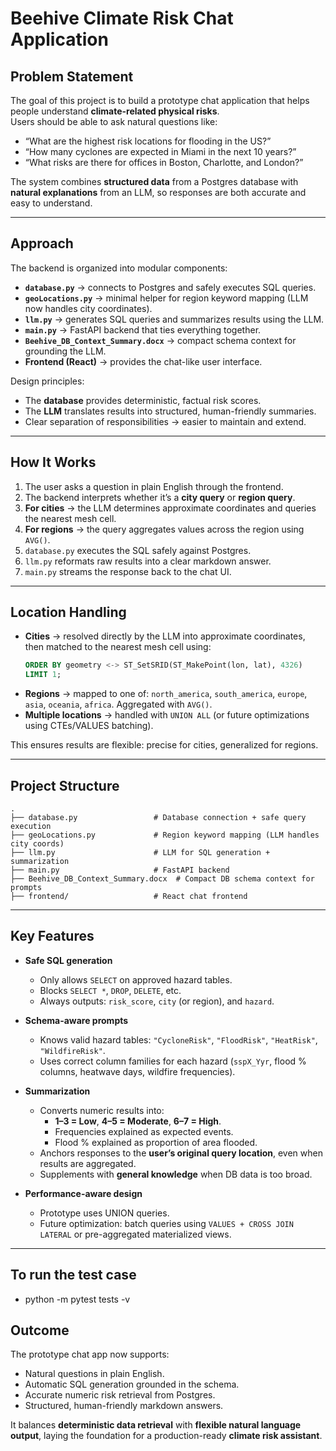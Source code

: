 # Beehive Climate Risk Chat Application

## Problem Statement

The goal of this project is to build a prototype chat application that helps people understand **climate-related physical risks**.  
Users should be able to ask natural questions like:

- “What are the highest risk locations for flooding in the US?”  
- “How many cyclones are expected in Miami in the next 10 years?”  
- “What risks are there for offices in Boston, Charlotte, and London?”  

The system combines **structured data** from a Postgres database with **natural explanations** from an LLM, so responses are both accurate and easy to understand.  

---

## Approach

The backend is organized into modular components:  

- **`database.py`** → connects to Postgres and safely executes SQL queries.  
- **`geoLocations.py`** → minimal helper for region keyword mapping (LLM now handles city coordinates).  
- **`llm.py`** → generates SQL queries and summarizes results using the LLM.  
- **`main.py`** → FastAPI backend that ties everything together.  
- **`Beehive_DB_Context_Summary.docx`** → compact schema context for grounding the LLM.  
- **Frontend (React)** → provides the chat-like user interface.  

Design principles:  
- The **database** provides deterministic, factual risk scores.  
- The **LLM** translates results into structured, human-friendly summaries.  
- Clear separation of responsibilities → easier to maintain and extend.  

---

## How It Works

1. The user asks a question in plain English through the frontend.  
2. The backend interprets whether it’s a **city query** or **region query**.  
3. **For cities** → the LLM determines approximate coordinates and queries the nearest mesh cell.  
4. **For regions** → the query aggregates values across the region using `AVG()`.  
5. `database.py` executes the SQL safely against Postgres.  
6. `llm.py` reformats raw results into a clear markdown answer.  
7. `main.py` streams the response back to the chat UI.  

---

## Location Handling

- **Cities** → resolved directly by the LLM into approximate coordinates, then matched to the nearest mesh cell using:  
  ```sql
  ORDER BY geometry <-> ST_SetSRID(ST_MakePoint(lon, lat), 4326)
  LIMIT 1;
  ```
- **Regions** → mapped to one of: `north_america`, `south_america`, `europe`, `asia`, `oceania`, `africa`. Aggregated with `AVG()`.  
- **Multiple locations** → handled with `UNION ALL` (or future optimizations using CTEs/VALUES batching).  

This ensures results are flexible: precise for cities, generalized for regions.  

---

## Project Structure

```
.
├── database.py                 # Database connection + safe query execution
├── geoLocations.py             # Region keyword mapping (LLM handles city coords)
├── llm.py                      # LLM for SQL generation + summarization
├── main.py                     # FastAPI backend
├── Beehive_DB_Context_Summary.docx  # Compact DB schema context for prompts
├── frontend/                   # React chat frontend
```

---

## Key Features

- **Safe SQL generation**  
  - Only allows `SELECT` on approved hazard tables.  
  - Blocks `SELECT *`, `DROP`, `DELETE`, etc.  
  - Always outputs: `risk_score`, `city` (or region), and `hazard`.  

- **Schema-aware prompts**  
  - Knows valid hazard tables: `"CycloneRisk"`, `"FloodRisk"`, `"HeatRisk"`, `"WildfireRisk"`.  
  - Uses correct column families for each hazard (`sspX_Yyr`, flood % columns, heatwave days, wildfire frequencies).  

- **Summarization**  
  - Converts numeric results into:  
    - **1–3 = Low**, **4–5 = Moderate**, **6–7 = High**.  
    - Frequencies explained as expected events.  
    - Flood % explained as proportion of area flooded.  
  - Anchors responses to the **user’s original query location**, even when results are aggregated.  
  - Supplements with **general knowledge** when DB data is too broad.  

- **Performance-aware design**  
  - Prototype uses UNION queries.  
  - Future optimization: batch queries using `VALUES + CROSS JOIN LATERAL` or pre-aggregated materialized views.  

---

## To run the test case

- python -m pytest tests -v

## Outcome

The prototype chat app now supports:  
- Natural questions in plain English.  
- Automatic SQL generation grounded in the schema.  
- Accurate numeric risk retrieval from Postgres.  
- Structured, human-friendly markdown answers.  

It balances **deterministic data retrieval** with **flexible natural language output**, laying the foundation for a production-ready **climate risk assistant**.  

